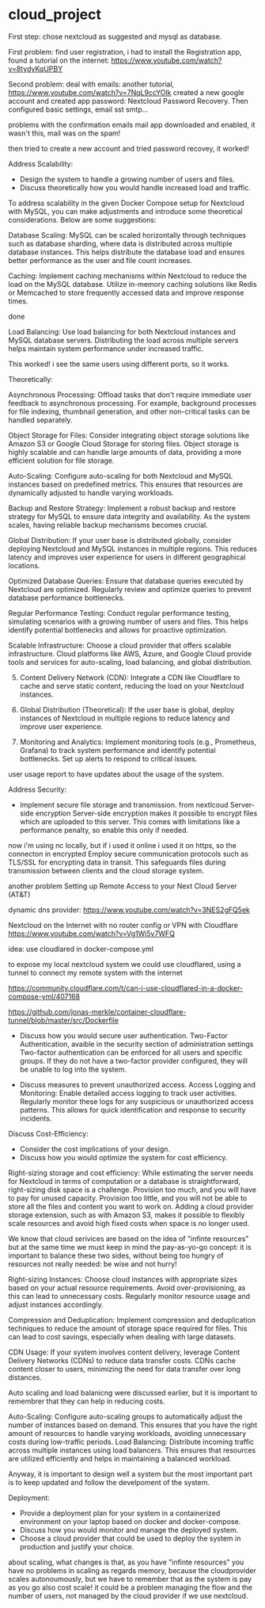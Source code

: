 # cloud_project

First step: chose nextcloud as suggested and mysql as database.

First problem: find user registration, i had to install the Registration app, found a tutorial on the internet: 
https://www.youtube.com/watch?v=8tydyKqUPBY

Second problem: deal with emails:
another tutorial, 
https://www.youtube.com/watch?v=7NqL9ccYOlk
created a new google account and created app password: Nextcloud Password Recovery.
Then configured basic settings, email sst smtp...

problems with the confirmation emails
mail app downloaded and enabled, it wasn't this, mail was on the spam!

then tried to create a new account and tried password recovey, it worked!





Address Scalability:
- Design the system to handle a growing number of users and files.
- Discuss theoretically how you would handle increased load and traffic.

To address scalability in the given Docker Compose setup for Nextcloud with MySQL, you can make adjustments and introduce some theoretical considerations. Below are some suggestions:

Database Scaling:
MySQL can be scaled horizontally through techniques such as database sharding, where data is distributed across multiple database instances. This helps distribute the database load and ensures better performance as the user and file count increases.

Caching:
Implement caching mechanisms within Nextcloud to reduce the load on the MySQL database. Utilize in-memory caching solutions like Redis or Memcached to store frequently accessed data and improve response times.

done

Load Balancing:
Use load balancing for both Nextcloud instances and MySQL database servers. Distributing the load across multiple servers helps maintain system performance under increased traffic.

This worked! i see the same users using different ports, so it works.

Theoretically:

Asynchronous Processing:
Offload tasks that don't require immediate user feedback to asynchronous processing. For example, background processes for file indexing, thumbnail generation, and other non-critical tasks can be handled separately.

Object Storage for Files:
Consider integrating object storage solutions like Amazon S3 or Google Cloud Storage for storing files. Object storage is highly scalable and can handle large amounts of data, providing a more efficient solution for file storage.

Auto-Scaling:
Configure auto-scaling for both Nextcloud and MySQL instances based on predefined metrics. This ensures that resources are dynamically adjusted to handle varying workloads.

Backup and Restore Strategy:
Implement a robust backup and restore strategy for MySQL to ensure data integrity and availability. As the system scales, having reliable backup mechanisms becomes crucial.

Global Distribution:
If your user base is distributed globally, consider deploying Nextcloud and MySQL instances in multiple regions. This reduces latency and improves user experience for users in different geographical locations.

Optimized Database Queries:
Ensure that database queries executed by Nextcloud are optimized. Regularly review and optimize queries to prevent database performance bottlenecks.

Regular Performance Testing:
Conduct regular performance testing, simulating scenarios with a growing number of users and files. This helps identify potential bottlenecks and allows for proactive optimization.

Scalable Infrastructure:
Choose a cloud provider that offers scalable infrastructure. Cloud platforms like AWS, Azure, and Google Cloud provide tools and services for auto-scaling, load balancing, and global distribution.

5. Content Delivery Network (CDN):
Integrate a CDN like Cloudflare to cache and serve static content, reducing the load on your Nextcloud instances.

6. Global Distribution (Theoretical):
If the user base is global, deploy instances of Nextcloud in multiple regions to reduce latency and improve user experience.

7. Monitoring and Analytics:
Implement monitoring tools (e.g., Prometheus, Grafana) to track system performance and identify potential bottlenecks. Set up alerts to respond to critical issues.

user usage report to have updates about the usage of the system.



Address Security:
- Implement secure file storage and transmission.
from nextlcoud
Server-side encryption
Server-side encryption makes it possible to encrypt files which are uploaded to this server. This comes with limitations like a performance penalty, so enable this only if needed.


now i'm using nc locally, but if i used it online i used it on https, so the connecton in encrypted
Employ secure communication protocols such as TLS/SSL for encrypting data in transit. This safeguards files during transmission between clients and the cloud storage system.

another problem
Setting up Remote Access to your Next Cloud Server (AT&T)

dynamic dns provider:
https://www.youtube.com/watch?v=3NES2gFQ5ek

Nextcloud on the Internet with no router config or VPN with Cloudflare
https://www.youtube.com/watch?v=Vg1Wj5v7WFQ





idea: use cloudlared in docker-compose.yml

to expose my local nextcloud system we could use cloudflared, using a tunnel to connect my remote system with the internet

https://community.cloudflare.com/t/can-i-use-cloudflared-in-a-docker-compose-yml/407168


https://github.com/jonas-merkle/container-cloudflare-tunnel/blob/master/src/Dockerfile


- Discuss how you would secure user authentication.
Two-Factor Authentication, avaible in the security section of administration settings
Two-factor authentication can be enforced for all users and specific groups. If they do not have a two-factor provider configured, they will be unable to log into the system.

- Discuss measures to prevent unauthorized access.
Access Logging and Monitoring:
Enable detailed access logging to track user activities. Regularly monitor these logs for any suspicious or unauthorized access patterns. This allows for quick identification and response to security incidents.



Discuss Cost-Efficiency:
- Consider the cost implications of your design.
- Discuss how you would optimize the system for cost efficiency.

Right-sizing storage and cost efficiency: While estimating the server needs for Nextcloud in terms of computation or a database is straightforward, right-sizing disk space is a challenge. Provision too much, and you will have to pay for unused capacity. Provision too little, and you will not be able to store all the files and content you want to work on. Adding a cloud provider storage extension, such as with Amazon S3, makes it possible to flexibly scale resources and avoid high fixed costs when space is no longer used.

We know that cloud serivices are based on the idea of "infinte resources" but at the same time we must keep in mind the pay-as-yo-go concept: it is important to balance these two sides, without being too hungry of resources not really needed: be wise and not hurry!

Right-sizing Instances: Choose cloud instances with appropriate sizes based on your actual resource requirements. Avoid over-provisioning, as this can lead to unnecessary costs. Regularly monitor resource usage and adjust instances accordingly.

Compression and Deduplication: Implement compression and deduplication techniques to reduce the amount of storage space required for files. This can lead to cost savings, especially when dealing with large datasets.

CDN Usage: If your system involves content delivery, leverage Content Delivery Networks (CDNs) to reduce data transfer costs. CDNs cache content closer to users, minimizing the need for data transfer over long distances.

Auto scaling and load balanicng were discussed earlier, but it is important to remembrer that they can help in reducing costs.

Auto-Scaling: Configure auto-scaling groups to automatically adjust the number of instances based on demand. This ensures that you have the right amount of resources to handle varying workloads, avoiding unnecessary costs during low-traffic periods.
Load Balancing: Distribute incoming traffic across multiple instances using load balancers. This ensures that resources are utilized efficiently and helps in maintaining a balanced workload.


Anyway, it is important to design well a system but the most important part is to keep updated and follow the develpoment of the system.


Deployment:
- Provide a deployment plan for your system in a containerized environment on your laptop based on docker and docker-compose.
- Discuss how you would monitor and manage the deployed system.
- Choose a cloud provider that could be used to deploy the system in production and justify your choice.



about scaling, what changes is that, as you have "infinte resources" you have no problems in scaling as regards memory, because the cloudprovider scales autonoumously, but we have to remember that as the system is pay as you go also cost scale!
 it could be a problem managing the flow and the number of users, not managed by the cloud provider if we use nextcloud. 


